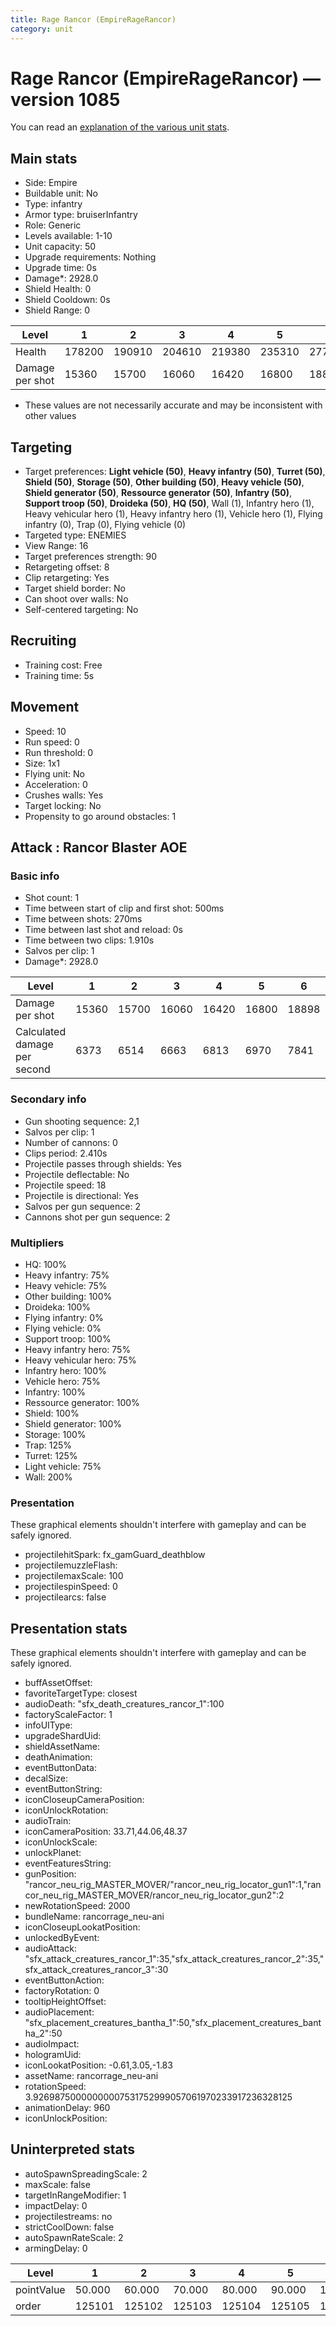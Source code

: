 ```yaml
---
title: Rage Rancor (EmpireRageRancor)
category: unit
---
```


# Rage Rancor (EmpireRageRancor) — version 1085

You can read an [explanation  of the various unit stats](unitexplained.md).

## Main stats

  * Side: Empire
  * Buildable unit: No
  * Type: infantry
  * Armor type: bruiserInfantry
  * Role: Generic
  * Levels available: 1-10
  * Unit capacity: 50
  * Upgrade requirements: Nothing
  * Upgrade time: 0s
  * Damage*: 2928.0
  * Shield Health: 0
  * Shield Cooldown: 0s
  * Shield Range: 0

|Level          |1     |2     |3     |4     |5     |6     |7     |8     |9     |10    |
|---------------|------|------|------|------|------|------|------|------|------|------|
|Health         |178200|190910|204610|219380|235310|277750|298155|349296|375264|393125|
|Damage per shot|15360 |15700 |16060 |16420 |16800 |18898 |19338 |21576 |22080 |23525 |

* These values are not necessarily accurate and may be inconsistent with other values

## Targeting

  * Target preferences: **Light vehicle (50)**, **Heavy infantry (50)**, **Turret (50)**, **Shield (50)**, **Storage (50)**, **Other building (50)**, **Heavy vehicle (50)**, **Shield generator (50)**, **Ressource generator (50)**, **Infantry (50)**, **Support troop (50)**, **Droideka (50)**, **HQ (50)**, Wall (1), Infantry hero (1), Heavy vehicular hero (1), Heavy infantry hero (1), Vehicle hero (1), Flying infantry (0), Trap (0), Flying vehicle (0)
  * Targeted type: ENEMIES
  * View Range: 16
  * Target preferences strength: 90
  * Retargeting offset: 8
  * Clip retargeting: Yes
  * Target shield border: No
  * Can shoot over walls: No
  * Self-centered targeting: No

## Recruiting

  * Training cost: Free
  * Training time: 5s

## Movement

  * Speed: 10
  * Run speed: 0
  * Run threshold: 0
  * Size: 1x1
  * Flying unit: No
  * Acceleration: 0
  * Crushes walls: Yes
  * Target locking: No
  * Propensity to go around obstacles: 1

## Attack : Rancor Blaster AOE

### Basic info

  * Shot count: 1
  * Time between start of clip and first shot: 500ms
  * Time between shots: 270ms
  * Time between last shot and reload: 0s
  * Time between two clips: 1.910s
  * Salvos per clip: 1
  * Damage*: 2928.0

|Level                       |1    |2    |3    |4    |5    |6    |7    |8    |9    |10   |
|----------------------------|-----|-----|-----|-----|-----|-----|-----|-----|-----|-----|
|Damage per shot             |15360|15700|16060|16420|16800|18898|19338|21576|22080|23525|
|Calculated damage per second|6373 |6514 |6663 |6813 |6970 |7841 |8024 |8952 |9161 |9761 |

### Secondary info

  * Gun shooting sequence: 2,1
  * Salvos per clip: 1
  * Number of cannons: 0
  * Clips period: 2.410s
  * Projectile passes through shields: Yes
  * Projectile deflectable: No
  * Projectile speed: 18
  * Projectile is directional: Yes
  * Salvos per gun sequence: 2
  * Cannons shot per gun sequence: 2

### Multipliers

  * HQ: 100%
  * Heavy infantry: 75%
  * Heavy vehicle: 75%
  * Other building: 100%
  * Droideka: 100%
  * Flying infantry: 0%
  * Flying vehicle: 0%
  * Support troop: 100%
  * Heavy infantry hero: 75%
  * Heavy vehicular hero: 75%
  * Infantry hero: 100%
  * Vehicle hero: 75%
  * Infantry: 100%
  * Ressource generator: 100%
  * Shield: 100%
  * Shield generator: 100%
  * Storage: 100%
  * Trap: 125%
  * Turret: 125%
  * Light vehicle: 75%
  * Wall: 200%

### Presentation

These graphical elements shouldn't interfere with gameplay and can be safely ignored.

  * projectilehitSpark: fx_gamGuard_deathblow
  * projectilemuzzleFlash: 
  * projectilemaxScale: 100
  * projectilespinSpeed: 0
  * projectilearcs: false

## Presentation stats

These graphical elements shouldn't interfere with gameplay and can be safely ignored.

  * buffAssetOffset: 
  * favoriteTargetType: closest
  * audioDeath: "sfx_death_creatures_rancor_1":100
  * factoryScaleFactor: 1
  * infoUIType: 
  * upgradeShardUid: 
  * shieldAssetName: 
  * deathAnimation: 
  * eventButtonData: 
  * decalSize: 
  * eventButtonString: 
  * iconCloseupCameraPosition: 
  * iconUnlockRotation: 
  * audioTrain: 
  * iconCameraPosition: 33.71,44.06,48.37
  * iconUnlockScale: 
  * unlockPlanet: 
  * eventFeaturesString: 
  * gunPosition: "rancor_neu_rig_MASTER_MOVER/"rancor_neu_rig_locator_gun1":1,"rancor_neu_rig_MASTER_MOVER/rancor_neu_rig_locator_gun2":2
  * newRotationSpeed: 2000
  * bundleName: rancorrage_neu-ani
  * iconCloseupLookatPosition: 
  * unlockedByEvent: 
  * audioAttack: "sfx_attack_creatures_rancor_1":35,"sfx_attack_creatures_rancor_2":35,"sfx_attack_creatures_rancor_3":30
  * eventButtonAction: 
  * factoryRotation: 0
  * tooltipHeightOffset: 
  * audioPlacement: "sfx_placement_creatures_bantha_1":50,"sfx_placement_creatures_bantha_2":50
  * audioImpact: 
  * hologramUid: 
  * iconLookatPosition: -0.61,3.05,-1.83
  * assetName: rancorrage_neu-ani
  * rotationSpeed: 3.92698750000000007531752999057061970233917236328125
  * animationDelay: 960
  * iconUnlockPosition: 

## Uninterpreted stats

  * autoSpawnSpreadingScale: 2
  * maxScale: false
  * targetInRangeModifier: 1
  * impactDelay: 0
  * projectilestreams: no
  * strictCoolDown: false
  * autoSpawnRateScale: 2
  * armingDelay: 0

|Level     |1     |2     |3     |4     |5     |6      |7      |8      |9      |10     |
|----------|------|------|------|------|------|-------|-------|-------|-------|-------|
|pointValue|50.000|60.000|70.000|80.000|90.000|100.000|110.000|120.000|130.000|150.000|
|order     |125101|125102|125103|125104|125105|125106 |125107 |125108 |125109 |125110 |

